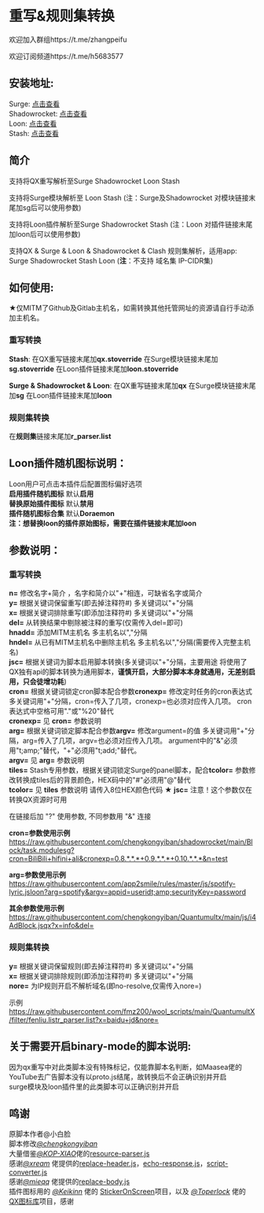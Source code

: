 # 重写&规则集转换
欢迎加入群组https://t.me/zhangpeifu

欢迎订阅频道https://t.me/h5683577

## 安装地址:
   Surge: [点击查看](https://raw.githubusercontent.com/chengkongyiban/Surge/main/modules/QX_to_Surge.sgmodule)  
   Shadowrocket: [点击查看](https://raw.githubusercontent.com/chengkongyiban/shadowrocket/main/Block/QX_to_Shadowrocket.module)  
   Loon: [点击查看](https://raw.githubusercontent.com/chengkongyiban/Loon/main/Loon-Gallery/Rewrite_to_Loon.plugin)  
   Stash: [点击查看](https://raw.githubusercontent.com/chengkongyiban/stash/main/override_Store/Rewrite_to_Stash.stoverride)  
  
## 简介

支持将QX重写解析至Surge Shadowrocket Loon Stash  
  
支持将Surge模块解析至 Loon Stash (注：Surge及Shadowrocket 对模块链接末尾加sg后可以使用参数)  

支持将Loon插件解析至Surge Shadowrocket Stash (注：Loon 对插件链接末尾加loon后可以使用参数)  

支持QX & Surge & Loon & Shadowrocket & Clash 规则集解析，适用app: Surge Shadowrocket Stash Loon (**注**：不支持 域名集 IP-CIDR集)  
  

## 如何使用:  
   ★仅MITM了Github及Gitlab主机名，如需转换其他托管网址的资源请自行手动添加主机名。  
### 重写转换  
   **Stash**: 在QX重写链接末尾加**qx.stoverride**  在Surge模块链接末尾加**sg.stoverride**  在Loon插件链接末尾加**loon.stoverride**  

   **Surge & Shadowrocket & Loon**: 在QX重写链接末尾加**qx**  在Surge模块链接末尾加**sg**  在Loon插件链接末尾加**loon**  
  
### 规则集转换  
   在**规则集**链接末尾加**r_parser.list**  
## Loon插件随机图标说明：  
   Loon用户可点击本插件后配置图标偏好选项  
   **启用插件随机图标**  默认**启用**  
   **替换原始插件图标**  默认**禁用**  
   **插件随机图标合集**  默认**Doraemon**  
   **注：想替换loon的插件原始图标，需要在插件链接末尾加loon**  


## 参数说明：  
### 重写转换  
   **n=**  修改名字+简介 ，名字和简介以"+"相连，可缺省名字或简介  
   **y=**  根据关键词保留重写(即去掉注释符#) 多关键词以"+"分隔  
   **x=**  根据关键词排除重写(即添加注释符#) 多关键词以"+"分隔  
   **del=**  从转换结果中剔除被注释的重写(仅需传入del=即可)  
   **hnadd=**  添加MITM主机名 多主机名以","分隔  
   **hndel=**  从已有MITM主机名中删除主机名 多主机名以","分隔(需要传入完整主机名)  
   **jsc=**  根据关键词为脚本启用脚本转换(多关键词以"+"分隔，主要用途 将使用了QX独有api的脚本转换为通用脚本，**谨慎开启，大部分脚本本身就通用，无差别启用，只会徒增功耗**)  
   **cron=** 根据关键词锁定cron脚本配合参数**cronexp=** 修改定时任务的cron表达式 多关键词用"+"分隔，cron=传入了几项，cronexp=也必须对应传入几项。 cron表达式中空格可用"."或"%20"替代  
   **cronexp=**  见 **cron=** 参数说明  
   **arg=**  根据关键词锁定脚本配合参数**argv=** 修改argument=的值 多关键词用"+"分隔，arg=传入了几项，argv=也必须对应传入几项。 argument中的"&"必须用"t;amp;"替代，"+"必须用"t;add;"替代。  
   **argv=**  见 **arg=** 参数说明  
   **tiles=**  Stash专用参数，根据关键词锁定Surge的panel脚本，配合**tcolor=** 参数修改转换成tiles后的背景颜色，HEX码中的"#"必须用"@"替代  
   **tcolor=**  见 **tiles** 参数说明 请传入8位HEX颜色代码
   ★ **jsc=**  注意！这个参数仅在转换QX资源时可用  
  
   在链接后加 "?" 使用参数, 不同参数用 "&" 连接  
  
   **cron=参数使用示例** https://raw.githubusercontent.com/chengkongyiban/shadowrocket/main/Block/task.modulesg?cron=BiliBili+hifini+ali&cronexp=0.8.*.*.*+0.9.*.*.*+0.10.*.*.*&n=test  
  
   **arg=参数使用示例** https://raw.githubusercontent.com/app2smile/rules/master/js/spotify-lyric.jsloon?arg=spotify&argv=appid=useridt;amp;securityKey=password
  
   **其余参数使用示例** https://raw.githubusercontent.com/chengkongyiban/Quantumultx/main/js/i4AdBlock.jsqx?x=info&del=  

### 规则集转换  
   **y=**  根据关键词保留规则(即去掉注释符#) 多关键词以"+"分隔  
   **x=**  根据关键词排除规则(即添加注释符#) 多关键词以"+"分隔  
   **nore=**  为IP规则开启不解析域名(即no-resolve,仅需传入nore=)  

   示例 https://raw.githubusercontent.com/fmz200/wool_scripts/main/QuantumultX/filter/fenliu.listr_parser.list?x=baidu+jd&nore=  

## 关于需要开启binary-mode的脚本说明:  
   因为qx重写中对此类脚本没有特殊标记，仅能靠脚本名判断，如Maasea佬的YouTube去广告脚本没有以proto.js结尾，故转换后不会正确识别并开启  
   surge模块及loon插件里的此类脚本可以正确识别并开启  

## 鸣谢  
原脚本作者@小白脸  
脚本修改[*@chengkongyiban*](https://github.com/chengkongyiban)  
大量借鉴[*@KOP-XIAO*](https://github.com/KOP-XIAO)佬的[resource-parser.js](https://github.com/KOP-XIAO/QuantumultX/raw/master/Scripts/resource-parser.js)  
感谢[*@xream*](https://github.com/xream) 佬提供的[replace-header.js](https://github.com/xream/scripts/raw/main/surge/modules/replace-header/index.js)，[echo-response.js](https://github.com/xream/scripts/raw/main/surge/modules/echo-response/index.js)，[script-converter.js](https://raw.githubusercontent.com/xream/scripts/main/surge/modules/script-converter/script-converter.js)  
感谢[*@mieqq*](https://github.com/mieqq) 佬提供的[replace-body.js](https://github.com/mieqq/mieqq/raw/master/replace-body.js)  
插件图标用的 [*@Keikinn*](https://github.com/Keikinn) 佬的 [StickerOnScreen](https://github.com/KeiKinn/StickerOnScreen)项目，以及 [*@Toperlock*](https://github.com/Toperlock) 佬的 [QX图标库](https://github.com/Toperlock/Quantumult/tree/main/icon)项目，感谢  
